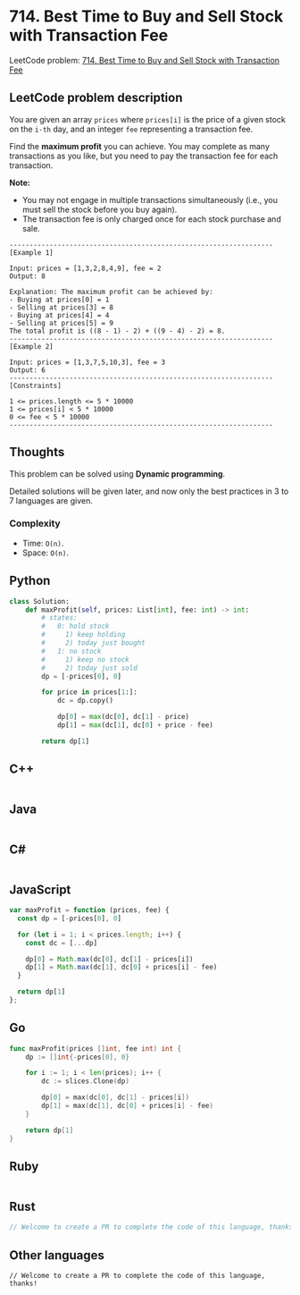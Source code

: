 # 714. Best Time to Buy and Sell Stock with Transaction Fee
LeetCode problem: [714. Best Time to Buy and Sell Stock with Transaction Fee](https://leetcode.com/problems/best-time-to-buy-and-sell-stock-with-transaction-fee/)

## LeetCode problem description
You are given an array `prices` where `prices[i]` is the price of a given stock on the `i-th` day, and an integer `fee` representing a transaction fee.

Find the **maximum profit** you can achieve. You may complete as many transactions as you like, but you need to pay the transaction fee for each transaction.

**Note:**

* You may not engage in multiple transactions simultaneously (i.e., you must sell the stock before you buy again).
* The transaction fee is only charged once for each stock purchase and sale.

```
------------------------------------------------------------------
[Example 1]

Input: prices = [1,3,2,8,4,9], fee = 2
Output: 8

Explanation: The maximum profit can be achieved by:
- Buying at prices[0] = 1
- Selling at prices[3] = 8
- Buying at prices[4] = 4
- Selling at prices[5] = 9
The total profit is ((8 - 1) - 2) + ((9 - 4) - 2) = 8.
------------------------------------------------------------------
[Example 2]

Input: prices = [1,3,7,5,10,3], fee = 3
Output: 6
------------------------------------------------------------------
[Constraints]

1 <= prices.length <= 5 * 10000
1 <= prices[i] < 5 * 10000
0 <= fee < 5 * 10000
------------------------------------------------------------------
```

## Thoughts
This problem can be solved using **Dynamic programming**.

Detailed solutions will be given later, and now only the best practices in 3 to 7 languages are given.

### Complexity
* Time: `O(n)`.
* Space: `O(n)`.

## Python
```python
class Solution:
    def maxProfit(self, prices: List[int], fee: int) -> int:
        # states:
        #   0: hold stock
        #     1) keep holding
        #     2) today just bought
        #   1: no stock
        #     1) keep no stock
        #     2) today just sold
        dp = [-prices[0], 0]

        for price in prices[1:]:
            dc = dp.copy()

            dp[0] = max(dc[0], dc[1] - price)
            dp[1] = max(dc[1], dc[0] + price - fee)

        return dp[1]
```

## C++
```cpp

```

## Java
```java

```

## C#
```c#

```

## JavaScript
```javascript
var maxProfit = function (prices, fee) {
  const dp = [-prices[0], 0]

  for (let i = 1; i < prices.length; i++) {
    const dc = [...dp]

    dp[0] = Math.max(dc[0], dc[1] - prices[i])
    dp[1] = Math.max(dc[1], dc[0] + prices[i] - fee)
  }

  return dp[1]
};
```

## Go
```go
func maxProfit(prices []int, fee int) int {
    dp := []int{-prices[0], 0}

    for i := 1; i < len(prices); i++ {
        dc := slices.Clone(dp)

        dp[0] = max(dc[0], dc[1] - prices[i])
        dp[1] = max(dc[1], dc[0] + prices[i] - fee)
    }

    return dp[1]
}
```

## Ruby
```ruby
```

## Rust
```rust
// Welcome to create a PR to complete the code of this language, thanks!
```

## Other languages
```
// Welcome to create a PR to complete the code of this language, thanks!
```
